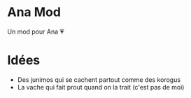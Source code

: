 ﻿# Ana Mod

Un mod pour Ana 💗

# Idées

- Des junimos qui se cachent partout comme des korogus
- La vache qui fait prout quand on la trait (c'est pas de moi)